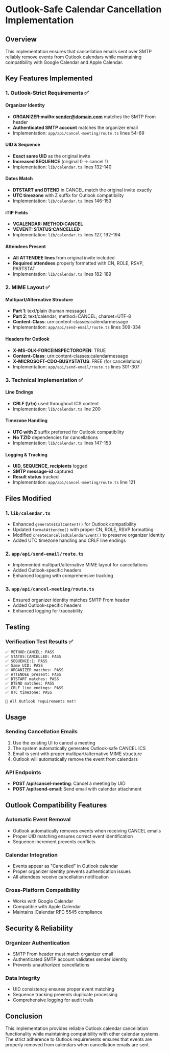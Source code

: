 # Outlook-Safe Calendar Cancellation Implementation

## Overview
This implementation ensures that cancellation emails sent over SMTP reliably remove events from Outlook calendars while maintaining compatibility with Google Calendar and Apple Calendar.

## Key Features Implemented

### 1. Outlook-Strict Requirements ✅

#### Organizer Identity
- **ORGANIZER:mailto:sender@domain.com** matches the SMTP From header
- **Authenticated SMTP account** matches the organizer email
- Implementation: `app/api/cancel-meeting/route.ts` lines 54-69

#### UID & Sequence
- **Exact same UID** as the original invite
- **Increased SEQUENCE** (original 0 → cancel 1)
- Implementation: `lib/calendar.ts` lines 132-140

#### Dates Match
- **DTSTART and DTEND** in CANCEL match the original invite exactly
- **UTC timezone** with Z suffix for Outlook compatibility
- Implementation: `lib/calendar.ts` lines 146-153

#### iTIP Fields
- **VCALENDAR: METHOD:CANCEL**
- **VEVENT: STATUS:CANCELLED**
- Implementation: `lib/calendar.ts` lines 127, 192-194

#### Attendees Present
- **All ATTENDEE lines** from original invite included
- **Required attendees** properly formatted with CN, ROLE, RSVP, PARTSTAT
- Implementation: `lib/calendar.ts` lines 182-189

### 2. MIME Layout ✅

#### Multipart/Alternative Structure
- **Part 1**: text/plain (human message)
- **Part 2**: text/calendar; method=CANCEL; charset=UTF-8
- **Content-Class**: urn:content-classes:calendarmessage
- Implementation: `app/api/send-email/route.ts` lines 309-334

#### Headers for Outlook
- **X-MS-OLK-FORCEINSPECTOROPEN**: TRUE
- **Content-Class**: urn:content-classes:calendarmessage
- **X-MICROSOFT-CDO-BUSYSTATUS**: FREE (for cancellations)
- Implementation: `app/api/send-email/route.ts` lines 301-307

### 3. Technical Implementation ✅

#### Line Endings
- **CRLF (\r\n)** used throughout ICS content
- Implementation: `lib/calendar.ts` line 200

#### Timezone Handling
- **UTC with Z** suffix preferred for Outlook compatibility
- **No TZID** dependencies for cancellations
- Implementation: `lib/calendar.ts` lines 147-153

#### Logging & Tracking
- **UID, SEQUENCE, recipients** logged
- **SMTP message-id** captured
- **Result status** tracked
- Implementation: `app/api/cancel-meeting/route.ts` line 121

## Files Modified

### 1. `lib/calendar.ts`
- Enhanced `generateICalContent()` for Outlook compatibility
- Updated `formatAttendee()` with proper CN, ROLE, RSVP formatting
- Modified `createCancelledCalendarEvent()` to preserve organizer identity
- Added UTC timezone handling and CRLF line endings

### 2. `app/api/send-email/route.ts`
- Implemented multipart/alternative MIME layout for cancellations
- Added Outlook-specific headers
- Enhanced logging with comprehensive tracking

### 3. `app/api/cancel-meeting/route.ts`
- Ensured organizer identity matches SMTP From header
- Added Outlook-specific headers
- Enhanced logging for traceability

## Testing

### Verification Test Results ✅
```
✅ METHOD:CANCEL: PASS
✅ STATUS:CANCELLED: PASS
✅ SEQUENCE:1: PASS
✅ Same UID: PASS
✅ ORGANIZER matches: PASS
✅ ATTENDEE present: PASS
✅ DTSTART matches: PASS
✅ DTEND matches: PASS
✅ CRLF line endings: PASS
✅ UTC timezone: PASS

🎉 All Outlook requirements met!
```

## Usage

### Sending Cancellation Emails
1. Use the existing UI to cancel a meeting
2. The system automatically generates Outlook-safe CANCEL ICS
3. Email is sent with proper multipart/alternative MIME structure
4. Outlook will automatically remove the event from calendars

### API Endpoints
- **POST /api/cancel-meeting**: Cancel a meeting by UID
- **POST /api/send-email**: Send email with calendar attachment

## Outlook Compatibility Features

### Automatic Event Removal
- Outlook automatically removes events when receiving CANCEL emails
- Proper UID matching ensures correct event identification
- Sequence increment prevents conflicts

### Calendar Integration
- Events appear as "Cancelled" in Outlook calendar
- Proper organizer identity prevents authentication issues
- All attendees receive cancellation notification

### Cross-Platform Compatibility
- Works with Google Calendar
- Compatible with Apple Calendar
- Maintains iCalendar RFC 5545 compliance

## Security & Reliability

### Organizer Authentication
- SMTP From header must match organizer email
- Authenticated SMTP account validates sender identity
- Prevents unauthorized cancellations

### Data Integrity
- UID consistency ensures proper event matching
- Sequence tracking prevents duplicate processing
- Comprehensive logging for audit trails

## Conclusion

This implementation provides reliable Outlook calendar cancellation functionality while maintaining compatibility with other calendar systems. The strict adherence to Outlook requirements ensures that events are properly removed from calendars when cancellation emails are sent.
